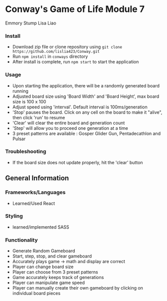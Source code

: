# Conway's Game of Life Module 7 #
Emmory Stump
Lisa Liao

### Install ###
* Download zip file or clone repository using `git clone https://github.com/lislia423/Conway.git`
* Run `npm install` in `conways` directory
* After install is complete, run `npm start` to start the application

### Usage ###
* Upon starting the application, there will be a randomly generated board running
* Adjusted board size using 'Board Width' and 'Board Height', max board size is 100 x 100
* Adjust speed using 'interval'. Default interval is 100ms/generation
* 'Stop' pauses the board. Click on any cell on the board to make it "alive", then click 'run' to resume
* 'Clear' will clear the entire board and generation count
* 'Step' will allow you to proceed one generation at a time
* 3 preset patterns are available : Gosper Glider Gun, Pentadecathlon and Pulsar

### Troubleshooting ###

* If the board size does not update properly, hit the 'clear' button

## General Information ##

### Frameworks/Languages ###

* Learned/Used React

### Styling ###

* learned/implemented SASS

### Functionality ###

* Generate Random Gameboard
* Start, step, stop, and clear gameboard
* Accurately plays game -> math and display are correct
* Player can change board size 
* Player can choose from 3 preset patterns
* Game accurately keeps track of generations
* Player can manipulate game speed 
* Player can manually create their own gameboard by clicking on individual board pieces 
